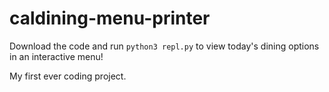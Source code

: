 # caldining-menu-printer
Download the code and run `python3 repl.py` to view today's dining options in an interactive menu!

My first ever coding project.
